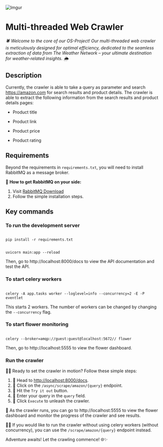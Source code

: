 ![Imgur](https://imgur.com/z4a1Nic.jpg)
# Multi-threaded Web Crawler 
*🕷️ Welcome to the core of our OS-Project! Our multi-threaded web crawler is meticulously designed for optimal efficiency, dedicated to the seamless extraction of data from The Weather Network – your ultimate destination for weather-related insights. 🌦️*

## Description

Currently, the crawler is able to take a query as parameter and search https://amazon.com for search results and product details. The crawler is able to extract the following information from the search results and product details pages:

- Product title

- Product link

- Product price

- Product rating

## Requirements

Beyond the requirements in `requirements.txt`, you will need to install RabbitMQ as a message broker.

 🐇 **How to get RabbitMQ on your side:**
  1. Visit [RabbitMQ Download](https://www.rabbitmq.com/download.html)
  2. Follow the simple installation steps.

## Key commands

### To run the development server

```

pip install -r requirements.txt

```

```

uvicorn main:app --reload

```

Then, go to http://localhost:8000/docs to view the API documentation and test the API.

### To start celery workers

```

celery -A app.tasks worker --loglevel=info --concurrency=2 -E -P eventlet

```

This starts 2 workers. The number of workers can be changed by changing the `--concurrency` flag.

### To start flower monitoring

```

celery --broker=amqp://guest:guest@localhost:5672// flower

```

Then, go to http://localhost:5555 to view the flower dashboard.

### Run the crawler

🏃‍♀️ Ready to set the crawler in motion? Follow these simple steps:

1.  🚀 Head to [http://localhost:8000/docs](http://localhost:8000/docs).
2.  🎯 Click on the `/async/scrape/amazon/{query}` endpoint.
3.  🧐 Hit the `Try it out` button.
4.  📝 Enter your query in the `query` field.
5.  🚀 Click `Execute` to unleash the crawler.

🌼 As the crawler runs, you can go to http://localhost:5555 to view the flower dashboard and monitor the progress of the crawler and see results.

👷‍♂️ If you would like to run the crawler without using celery workers (without concurrency), you can use the `/scrape/amazon/{query}` endpoint instead.

Adventure awaits! Let the crawling commence! 🌐✨
